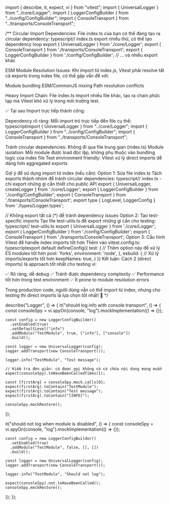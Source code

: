import { describe, it, expect, vi } from "vitest";
import { UniversalLogger } from "../core/Logger";
import { LoggerConfigBuilder } from "../config/ConfigBuilder";
import { ConsoleTransport } from "../transports/ConsoleTransport";

/**
Circular Import Dependencies: File index.ts của bạn có thể đang tạo ra circular dependency:
typescript// index.ts export nhiều thứ, có thể tạo dependency loop
export { UniversalLogger } from './core/Logger';
export { ConsoleTransport } from './transports/ConsoleTransport';
export { LoggerConfigBuilder } from './config/ConfigBuilder';
// ... và nhiều export khác

ESM Module Resolution Issues: Khi import từ index.js, Vitest phải resolve tất cả exports trong index file, có thể gặp vấn đề với:

Module bundling
ESM/CommonJS mixing
Path resolution conflicts


Heavy Import Chain: File index.ts import nhiều file khác, tạo ra chain phức tạp mà Vitest khó xử lý trong môi trường test.

✅ Tại sao Import trực tiếp thành công:

Dependency rõ ràng: Mỗi import trỏ trực tiếp đến file cụ thể:
typescriptimport { UniversalLogger } from "../core/Logger";
import { LoggerConfigBuilder } from "../config/ConfigBuilder";
import { ConsoleTransport } from "../transports/ConsoleTransport";

Tránh circular dependencies: Không đi qua file trung gian (index.ts)
Module isolation: Mỗi module được load độc lập, không phụ thuộc vào bundling logic của index file
Test environment friendly: Vitest xử lý direct imports dễ dàng hơn aggregated exports

Gợi ý để sử dụng import từ index (nếu cần):
Option 1: Sửa file index.ts
Tách exports thành nhóm để tránh circular dependencies:
typescript// index.ts - chỉ export những gì cần thiết cho public API
export { UniversalLogger, createLogger } from './core/Logger';
export { LoggerConfigBuilder } from './config/ConfigBuilder';
export { ConsoleTransport } from './transports/ConsoleTransport';
export type { LogLevel, LoggerConfig } from './types/Logger.types';

// Không export tất cả (*) để tránh dependency issues
Option 2: Tạo test-specific imports
Tạo file test-utils.ts để export những gì cần cho testing:
typescript// test-utils.ts
export { UniversalLogger } from './core/Logger';
export { LoggerConfigBuilder } from './config/ConfigBuilder'; 
export { ConsoleTransport } from './transports/ConsoleTransport';
Option 3: Cấu hình Vitest để handle index imports tốt hơn
Thêm vào vitest.config.ts:
typescriptexport default defineConfig({
  test: {
    // Thêm option này để xử lý ES modules tốt hơn
    pool: 'forks',
    environment: 'node',
  },
  esbuild: {
    // Xử lý imports/exports tốt hơn
    keepNames: true,
  }
})
Kết luận:
Cách 2 (direct imports) là approach tốt nhất cho testing vì:

✅ Rõ ràng, dễ debug
✅ Tránh được dependency complexity
✅ Performance tốt hơn trong test environment
✅ Ít prone to module resolution errors

Trong production code, người dùng vẫn có thể import từ index, nhưng cho testing thì direct imports là lựa chọn tốt nhất! 🎯
 */

describe("Logger", () => {
  it("should log info with console transport", () => {
    const consoleSpy = vi.spyOn(console, "log").mockImplementation(() => {});

    const config = new LoggerConfigBuilder()
      .setEnabled(true)
      .setDefaultLevel("info")
      .addModule("TestModule", true, ["info"], ["console"])
      .build();

    const logger = new UniversalLogger(config);
    logger.addTransport(new ConsoleTransport());

    logger.info("TestModule", "Test message");

    // Kiểm tra đơn giản: có được gọi không và có chứa nội dung mong muốn
    expect(consoleSpy).toHaveBeenCalledTimes(1);

    const [firstArg] = consoleSpy.mock.calls[0];
    expect(firstArg).toContain("TestModule");
    expect(firstArg).toContain("Test message");
    expect(firstArg).toContain("[INFO]");

    consoleSpy.mockRestore();
  });

  it("should not log when module is disabled", () => {
    const consoleSpy = vi.spyOn(console, "log").mockImplementation(() => {});

    const config = new LoggerConfigBuilder()
      .setEnabled(true)
      .addModule("TestModule", false, [], [])
      .build();

    const logger = new UniversalLogger(config);
    logger.addTransport(new ConsoleTransport());

    logger.info("TestModule", "Should not log");

    expect(consoleSpy).not.toHaveBeenCalled();
    consoleSpy.mockRestore();
  });
});
